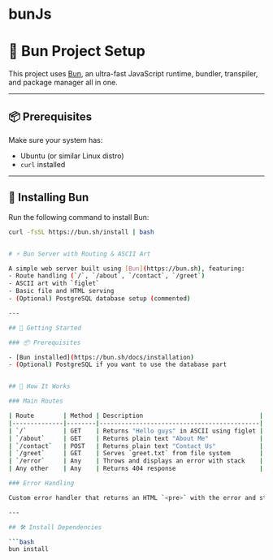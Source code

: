 # bunJs

# 🚀 Bun Project Setup

This project uses [Bun](https://bun.sh), an ultra-fast JavaScript runtime, bundler, transpiler, and package manager all in one.

---

## 📦 Prerequisites

Make sure your system has:

- Ubuntu (or similar Linux distro)
- `curl` installed

---

## 🔧 Installing Bun

Run the following command to install Bun:

```bash
curl -fsSL https://bun.sh/install | bash


# ⚡ Bun Server with Routing & ASCII Art

A simple web server built using [Bun](https://bun.sh), featuring:
- Route handling (`/`, `/about`, `/contact`, `/greet`)
- ASCII art with `figlet`
- Basic file and HTML serving
- (Optional) PostgreSQL database setup (commented)

---

## 🚀 Getting Started

### 📦 Prerequisites

- [Bun installed](https://bun.sh/docs/installation)
- (Optional) PostgreSQL if you want to use the database part


## 📄 How It Works

### Main Routes

| Route        | Method | Description                                |
|--------------|--------|--------------------------------------------|
| `/`          | GET    | Returns "Hello guys" in ASCII using figlet |
| `/about`     | GET    | Returns plain text "About Me"              |
| `/contact`   | POST   | Returns plain text "Contact Us"            |
| `/greet`     | GET    | Serves `greet.txt` from file system        |
| `/error`     | Any    | Throws and displays an error with stack    |
| Any other    | Any    | Returns 404 response                       |

### Error Handling

Custom error handler that returns an HTML `<pre>` with the error and stack trace.

---

## 🛠 Install Dependencies

```bash
bun install

